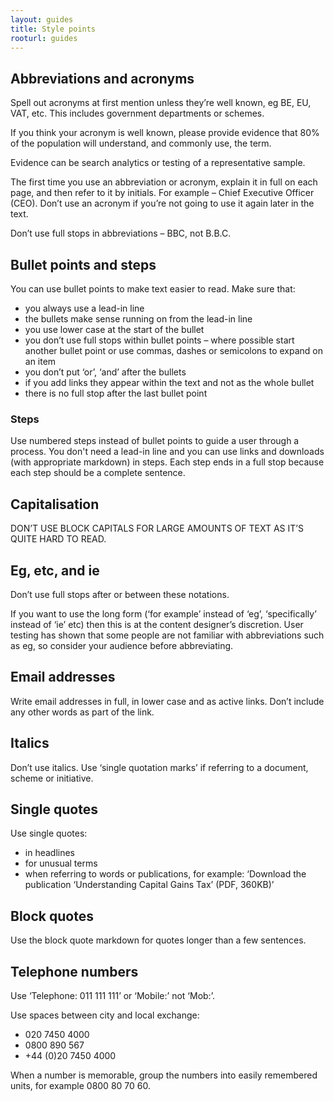 ```yaml
---
layout: guides
title: Style points
rooturl: guides
---
```


## Abbreviations and acronyms

Spell out acronyms at first mention unless they’re well known, eg BE, EU, VAT, etc. This includes government departments or schemes.

If you think your acronym is well known, please provide evidence that 80% of the population will understand, and commonly use, the term.

Evidence can be search analytics or testing of a representative sample.

The first time you use an abbreviation or acronym, explain it in full on each page, and then refer to it by initials. For example – Chief Executive Officer (CEO). Don’t use an acronym if you’re not going to use it again later in the text.

Don’t use full stops in abbreviations – BBC, not B.B.C.

## Bullet points and steps

You can use bullet points to make text easier to read. Make sure that:

- you always use a lead-in line
- the bullets make sense running on from the lead-in line
- you use lower case at the start of the bullet
- you don’t use full stops within bullet points – where possible start another bullet point or use commas, dashes or semicolons to expand on an item
- you don’t put ‘or’, ‘and’ after the bullets
- if you add links they appear within the text and not as the whole bullet
- there is no full stop after the last bullet point

### Steps

Use numbered steps instead of bullet points to guide a user through a process. You don't need a lead-in line and you can use links and downloads (with appropriate markdown) in steps. Each step ends in a full stop because each step should be a complete sentence.

## Capitalisation

DON’T USE BLOCK CAPITALS FOR LARGE AMOUNTS OF TEXT AS IT’S QUITE HARD TO READ.

## Eg, etc, and ie

Don’t use full stops after or between these notations.

If you want to use the long form (‘for example’ instead of ‘eg’, ‘specifically’ instead of ‘ie’ etc) then this is at the content designer’s discretion. User testing has shown that some people are not familiar with abbreviations such as eg, so consider your audience before abbreviating.

## Email addresses

Write email addresses in full, in lower case and as active links. Don’t include any other words as part of the link.

## Italics

Don’t use italics. Use ‘single quotation marks’ if referring to a document, scheme or initiative.

## Single quotes

Use single quotes:

- in headlines
- for unusual terms
- when referring to words or publications, for example: ‘Download the publication ‘Understanding Capital Gains Tax’ (PDF, 360KB)’

## Block quotes

Use the block quote markdown for quotes longer than a few sentences.

## Telephone numbers

Use ‘Telephone: 011 111 111’ or ‘Mobile:’ not ‘Mob:’.

Use spaces between city and local exchange:

- 020 7450 4000
- 0800 890 567
- +44 (0)20 7450 4000

When a number is memorable, group the numbers into easily remembered units, for example 0800 80 70 60.